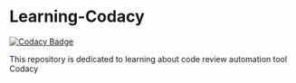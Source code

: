 # Learning-Codacy

[![Codacy Badge](https://api.codacy.com/project/badge/Grade/1d58e8c07b184c06b01e8c4e6f9accaf)](https://app.codacy.com/gh/madhurimarawat/Learning-Codacy?utm_source=github.com&utm_medium=referral&utm_content=madhurimarawat/Learning-Codacy&utm_campaign=Badge_Grade)

This repository is dedicated to learning about code review automation tool Codacy
